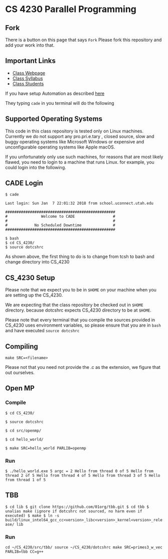 # CS 4230 Parallel Programming

## Fork

There is a button on this page that says `Fork`
Please fork this repository and add your work into that.

## Important Links

* [Class Webpage](tinyurl.com/teach4230s18)
* [Class Syllabus](tinyurl.com/cs4230-syllabus-s18)
* [Class Students](tinyurl.com/cs4230-students-s18)


If you have setup Automation as described [here](https://sites.google.com/view/cs4230spring2018/parallel-hardware)

They typing ```cade``` in you terminal will do the following

## Supported Operating Systems

This code in this class repository is tested only on Linux machines.
Currently we do not support any pro.pri.e.tary , closed source, slow
and buggy operating systems like Microsoft Windows or 
expensive and unconfigurable operating systems like Apple macOS.

If you unfortunately only use such machines, for reasons that are 
most likely flawed, you need to login to a machine that runs Linux.
for example, you could login into the following.

## CADE Login

```$ cade```

```
Last login: Sun Jan  7 22:01:32 2018 from school.uconnect.utah.edu

#################################################
#               Welcome to CADE                 #
#                                               #
#            No Scheduled Downtime              #
#################################################

$ bash
$ cd CS_4230/
$ source dotcshrc
```

As shown above, the first thing to do is to change from tcsh to bash and
change directory into CS_4230

## CS_4230 Setup

Please note that we expect you to be in `$HOME` on your machine
when you are setting up the CS_4230.

We are expecting that the class repository be checked out in `$HOME` directory.
because dotcshrc expects CS_4230 directory to be at `$HOME`.

Please note that every terminal that you compile the sources provided
in CS_4230 uses environment variables, so please ensure that
you are in `bash` and have executed `source dotcshrc`


## Compiling

`make SRC=<filename>`

Please not that you need not provide the .c as the extension, we figure
that out ourselves.

## Open MP

### Compile

`$ cd CS_4230/`

`$ source dotcshrc`

`$ cd src/openmp/`

`$ cd hello_world/`

`$ make SRC=hello_world PARLIB=openmp`

### Run

`$ ./hello_world.exe 5
argc = 2
Hello from thread 0 of 5
Hello from thread 2 of 5
Hello from thread 4 of 5
Hello from thread 3 of 5
Hello from thread 1 of 5
`

## TBB

`
$ cd lib
$ git clone https://github.com/01org/tbb.git
$ cd tbb
$ unalias make (ignore if dotcshrc not sourced, no harm even if executed)
$ make
$ ln -s build/linux_intel64_gcc_cc<version>_libc<version>_kernel<version>_release/ lib
`
### Run

`
cd ~/CS_4230/src/tbb/
source ~/CS_4230/dotcshrc
make SRC=primes3_w_vec PARLIB=tbb CC=g++
`




